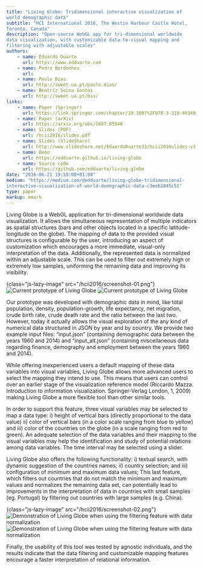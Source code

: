 ```yaml
---
title: "Living Globe: Tridimensional interactive visualization of
world demographic data"
subtitle: "HCI International 2016, The Westin Harbour Castle Hotel,
Toronto, Canada"
description: "Open-source WebGL app for tri-dimensional worldwide
data visualization, with customizable data-to-visual mapping and
filtering with adjustable scales"
authors:
    - name: Eduardo Duarte
      url: https://www.edduarte.com
    - name: Pedro Bordonhos
      url: 
    - name: Paulo Dias
      url: http://sweet.ua.pt/paulo.dias/
    - name: Beatriz Sousa Santos
      url: http://sweet.ua.pt/bss/
links:
    - name: Paper (Springer)
      url: https://link.springer.com/chapter/10.1007%2F978-3-319-40349-6_2
    - name: Paper (arXiv)
      url: https://arxiv.org/abs/1607.05946
    - name: Slides (PDF)
      url: /hcii2016/slides.pdf
    - name: Slides (SlideShare)
      url: http://www.slideshare.net/EduardoDuarte33/hcii2016slides-v3
    - name: Demo
      url: https://edduarte.github.io/living-globe
    - name: Source code
      url: https://github.com/edduarte/living-globe
date: "2016-06-21 19:58:00+01:00"
medium: "https://medium.com/@edduarte/living-globe-tridimensional-
interactive-visualization-of-world-demographic-data-c3eeb1845c51"
type: paper
markup: mmark
---
```


Living Globe is a WebGL application for tri-dimensional worldwide
data visualization. It allows the simultaneous representation of
multiple indicators as spatial structures (bars and other objects
located in a specific latitude-longitude on the globe). The mapping
of data to the provided visual structures is configurable by the
user, introducing an aspect of customization which encourages a more
immediate, visual-only interpretation of the data. Additionally, the
represented data is normalized within an adjustable scale. This can
be used to filter out extremely high or extremely low samples,
uniforming the remaining data and improving its visibility.

{class="js-lazy-image" src="/hcii2016/screenshot-01.png"} ![Current
prototype of Living Globe](# 'Current prototype of Living Globe,
showing population growth mapped to the bars/pilars height, total
life expectancy at birth to bar color, and birth/death ratio to
country color.')
<noscript>
![Current prototype of Living Globe](/hcii2016/screenshot-01.png
'Current prototype of Living Globe, showing population growth mapped
to the bars/pilars height, total life expectancy at birth to bar
color, and birth/death ratio to country color.')
</noscript>

Our prototype was developed with demographic data in mind, like total
population, density, population-growth, life expectancy, net
migration, crude birth rate, crude death rate and the ratio between
the last two. However, today it actually allows the visual
exploration of the any kind of numerical data structured in JSON by
year and by country. We provide two example input files: “input.json”
(containing demographic data between the years 1960 and 2014) and
“input_alt.json” (containing miscellaneous data regarding finance,
demography and employment between the years 1960 and 2014).

While offering inexperienced users a default mapping of these data
variables into visual variables, Living Globe allows more advanced
users to select the mapping they intend to use. This means that users
can control over an earlier stage of the visualization reference
model (Riccardo Mazza. Introduction to information visualization.
Springer-Verlag London, 1, 2009) making Living Globe a more flexible
tool than other similar tools.

In order to support this feature, three visual variables may be
selected to map a data type: i) height of vertical bars (directly
proportional to the data value) ii) color of vertical bars (in a
color scale ranging from blue to yellow) and iii) color of the
countries on the globe (in a scale ranging from red to green). An
adequate selection of the data variables and their mapping to the
visual variables may help the identification and study of potential
relations among data variables. The time interval may be selected
using a slider.

Living Globe also offers the following functionality: i) textual
search, with dynamic suggestion of the countries names; ii) country
selection; and iii) configuration of minimum and maximum data values;
This last feature, which filters out countries that do not match the
minimum and maximum values and normalizes the remaining data set, can
potentially lead to improvements in the interpretation of data in
countries with small samples (eg. Portugal) by filtering out
countries with large samples (e.g. China).

{class="js-lazy-image" src="/hcii2016/screenshot-02.png"}
![Demonstration of Living Globe when using the filtering feature with
data normalization](# 'Living Globe showing total population mapped
to the country color: the data from all countries is displayed on the
left, and filtering out large population countries \(such as China
and India\) on the right \(resulting in a representation with much
more diverse and distinguishing colors for the remaining
countries\)')
<noscript>
![Demonstration of Living Globe when using the filtering feature with
data normalization](/hcii2016/screenshot-02.png 'Living Globe showing
total population mapped to the country color: the data from all
countries is displayed on the left, and filtering out large
population countries \(such as China and India\) on the right
\(resulting in a representation with much more diverse and
distinguishing colors for the remaining countries\)')
</noscript>

Finally, the usability of this tool was tested by agnostic
individuals, and the results indicate that the data filtering and
customizable mapping features encourage a faster interpretation of
relational information.

